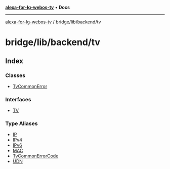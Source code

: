 [**alexa-for-lg-webos-tv**](../../../../README.md) • **Docs**

***

[alexa-for-lg-webos-tv](../../../../modules.md) / bridge/lib/backend/tv

# bridge/lib/backend/tv

## Index

### Classes

- [TvCommonError](classes/TvCommonError.md)

### Interfaces

- [TV](interfaces/TV.md)

### Type Aliases

- [IP](type-aliases/IP.md)
- [IPv4](type-aliases/IPv4.md)
- [IPv6](type-aliases/IPv6.md)
- [MAC](type-aliases/MAC.md)
- [TvCommonErrorCode](type-aliases/TvCommonErrorCode.md)
- [UDN](type-aliases/UDN.md)
